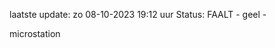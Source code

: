 laatste update: 
zo 08-10-2023 19:12   uur 
Status: FAALT - geel - 
<div class="service Y">microstation</div>
